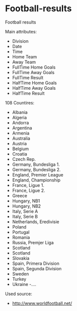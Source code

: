 # Football-results
Football results

Main attributes:

- Division
- Date
- Time
- Home Team
- Away Team
- FullTime Home Goals
- FullTime Away Goals
- FullTime Result
- HalfTime Home Goals
- HalfTime Away Goals
- HalfTime Result

108 Countires:

- Albania
- Algeria
- Andorra
- Argentina
- Armenia
- Australia
- Austria
- Belgium
- Croatia
- Czech Rep.
- Germany, Bundesliga 1.
- Germany, Bundesliga 2.
- England, Premier League
- England, Championship
- France, Ligue 1.
- France, Ligue 2.
- Greece
- Hungary, NB1
- Hungary, NB2
- Italy, Serie A
- Italy, Serie B
- Netherlands, Eredivisie
- Poland
- Portugal
- Romania
- Russia, Premjer Liga
- Scotland
- Scotland
- Slovakia
- Spain, Primera Division
- Spain, Segunda Division
- Sweden
- Turkey
- Ukraine
-....

Used source:

- http://www.worldfootball.net/
